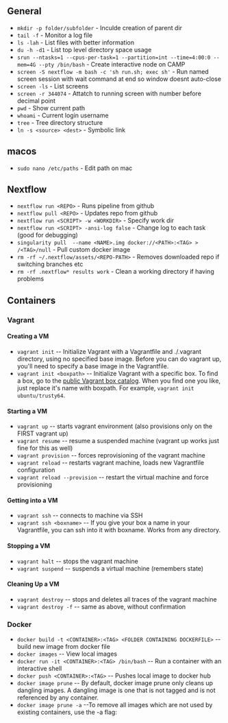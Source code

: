 ## General
- `mkdir -p folder/subfolder` - Inculde creation of parent dir
- `tail -f` - Monitor a log file
- `ls -lah` - List files with better information
- `du -h -d1` - List top level directory space usage
- `srun --ntasks=1 --cpus-per-task=1 --partition=int --time=4:00:0 --mem=4G --pty /bin/bash` - Create interactive node on CAMP
- `screen -S nextflow -m bash -c 'sh run.sh; exec sh'` - Run named screen session with wait command at end so window doesnt auto-close
- `screen -ls` - List screens
- `screen -r 344074` - Attatch to running screen with number before decimal point
- `pwd` - Show current path
- `whoami` - Current login username
- `tree` - Tree directory structure
- `ln -s <source> <dest>` - Symbolic link

## macos
- `sudo nano /etc/paths` - Edit path on mac 

## Nextflow
- `nextflow run <REPO>` - Runs pipeline from github
- `nextflow pull <REPO>` - Updates repo from github
- `nextflow run <SCRIPT> -w <WORKDIR>` - Specify work dir
- `nextflow run <SCRIPT> -ansi-log false` - Change log to each task (good for debugging)
- `singularity pull  --name <NAME>.img docker://<PATH>:<TAG> > /<TAG>/null` - Pull custom docker image
- `rm -rf ~/.nextflow/assets/<REPO-PATH>` - Removes downloaded repo if switching branches etc
- `rm -rf .nextflow* results work` - Clean a working directory if having problems

## Containers
### Vagrant
#### Creating a VM
- `vagrant init`           -- Initialize Vagrant with a Vagrantfile and ./.vagrant directory, using no specified base image. Before you can do vagrant up, you'll need to specify a base image in the Vagrantfile.
- `vagrant init <boxpath>` -- Initialize Vagrant with a specific box. To find a box, go to the [public Vagrant box catalog](https://app.vagrantup.com/boxes/search). When you find one you like, just replace it's name with boxpath. For example, `vagrant init ubuntu/trusty64`.

#### Starting a VM
- `vagrant up`                  -- starts vagrant environment (also provisions only on the FIRST vagrant up)
- `vagrant resume`              -- resume a suspended machine (vagrant up works just fine for this as well)
- `vagrant provision`           -- forces reprovisioning of the vagrant machine
- `vagrant reload`              -- restarts vagrant machine, loads new Vagrantfile configuration
- `vagrant reload --provision`  -- restart the virtual machine and force provisioning

#### Getting into a VM
- `vagrant ssh`           -- connects to machine via SSH
- `vagrant ssh <boxname>` -- If you give your box a name in your Vagrantfile, you can ssh into it with boxname. Works from any directory.

#### Stopping a VM
- `vagrant halt`        -- stops the vagrant machine
- `vagrant suspend`     -- suspends a virtual machine (remembers state)

#### Cleaning Up a VM
- `vagrant destroy`     -- stops and deletes all traces of the vagrant machine
- `vagrant destroy -f`   -- same as above, without confirmation

### Docker
- `docker build -t <CONTAINER>:<TAG> <FOLDER CONTAINING DOCKERFILE>` -- build new image from docker file
- `docker images` -- View local images
- `docker run -it <CONTAINER>:<TAG> /bin/bash` -- Run a container with an interactive shell
- `docker push <CONTAINER>:<TAG>` -- Pushes local image to docker hub
- `docker image prune` -- By default, docker image prune only cleans up dangling images. A dangling image is one that is not tagged and is not referenced by any container.
- `docker image prune -a` --To remove all images which are not used by existing containers, use the -a flag:
